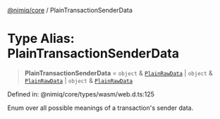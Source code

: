 [@nimiq/core](../globals.md) / PlainTransactionSenderData

# Type Alias: PlainTransactionSenderData

> **PlainTransactionSenderData** = `object` & [`PlainRawData`](../interfaces/PlainRawData.md) \| `object` & [`PlainRawData`](../interfaces/PlainRawData.md) \| `object` & [`PlainRawData`](../interfaces/PlainRawData.md)

Defined in: @nimiq/core/types/wasm/web.d.ts:125

Enum over all possible meanings of a transaction\'s sender data.
